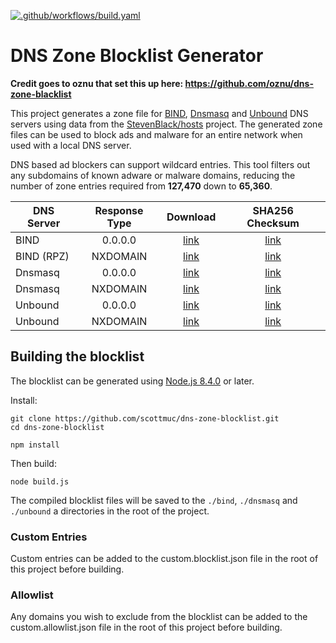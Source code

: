 [![.github/workflows/build.yaml](https://github.com/scottmuc/dns-zone-blocklist/actions/workflows/build.yaml/badge.svg)](https://github.com/scottmuc/dns-zone-blocklist/actions/workflows/build.yaml)

# DNS Zone Blocklist Generator

**Credit goes to oznu that set this up here: https://github.com/oznu/dns-zone-blacklist**

This project generates a zone file for [BIND](https://en.wikipedia.org/wiki/BIND), [Dnsmasq](https://en.wikipedia.org/wiki/Dnsmasq) and [Unbound](https://en.wikipedia.org/wiki/Unbound_(DNS_server)) DNS servers using data from the [StevenBlack/hosts](https://github.com/StevenBlack/hosts) project. The generated zone files can be used to block ads and malware for an entire network when used with a local DNS server.

DNS based ad blockers can support wildcard entries. This tool filters out any subdomains of known adware or malware domains, reducing the number of zone entries required from **127,470** down to **65,360**.

| DNS Server | Response Type | Download  | SHA256 Checksum |
| ---------- |:-------------:|:---------:|:---------------:|
| BIND | 0.0.0.0 | [link](https://raw.githubusercontent.com/scottmuc/dns-zone-blocklist/master/bind/zones.blocklist) | [link](https://raw.githubusercontent.com/scottmuc/dns-zone-blocklist/master/bind/zones.blocklist.checksum) |
| BIND (RPZ) | NXDOMAIN | [link](https://raw.githubusercontent.com/scottmuc/dns-zone-blocklist/master/bind/bind-nxdomain.blocklist) | [link](https://raw.githubusercontent.com/scottmuc/dns-zone-blocklist/master/bind/bind-nxdomain.blocklist.checksum) |
| Dnsmasq | 0.0.0.0 | [link](https://raw.githubusercontent.com/scottmuc/dns-zone-blocklist/master/dnsmasq/dnsmasq.blocklist) | [link](https://raw.githubusercontent.com/scottmuc/dns-zone-blocklist/master/dnsmasq/dnsmasq.blocklist.checksum) |
| Dnsmasq | NXDOMAIN | [link](https://raw.githubusercontent.com/scottmuc/dns-zone-blocklist/master/dnsmasq/dnsmasq-server.blocklist) | [link](https://raw.githubusercontent.com/scottmuc/dns-zone-blocklist/master/dnsmasq/dnsmasq-server.blocklist.checksum) |
| Unbound | 0.0.0.0 | [link](https://raw.githubusercontent.com/scottmuc/dns-zone-blocklist/master/unbound/unbound.blocklist) | [link](https://raw.githubusercontent.com/scottmuc/dns-zone-blocklist/master/unbound/unbound.blocklist.checksum) |
| Unbound | NXDOMAIN | [link](https://raw.githubusercontent.com/scottmuc/dns-zone-blocklist/master/unbound/unbound-nxdomain.blocklist) | [link](https://raw.githubusercontent.com/scottmuc/dns-zone-blocklist/master/unbound/unbound-nxdomain.blocklist.checksum) |

## Building the blocklist

The blocklist can be generated using [Node.js 8.4.0](https://nodejs.org) or later.

Install:

```
git clone https://github.com/scottmuc/dns-zone-blocklist.git
cd dns-zone-blocklist

npm install
```

Then build:

```
node build.js
```

The compiled blocklist files will be saved to the `./bind`, `./dnsmasq` and `./unbound` a directories in the root of the project.

### Custom Entries

Custom entries can be added to the custom.blocklist.json file in the root of this project before building.

### Allowlist

Any domains you wish to exclude from the blocklist can be added to the custom.allowlist.json file in the root of this project before building.
